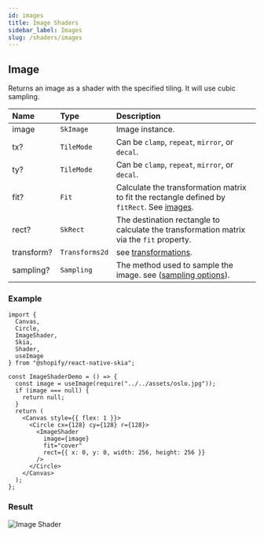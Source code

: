 ```yaml
---
id: images
title: Image Shaders
sidebar_label: Images
slug: /shaders/images
---
```


## Image

Returns an image as a shader with the specified tiling.
It will use cubic sampling.

| Name       | Type           |  Description                       |
|:-----------|:---------------|:-----------------------------------|
| image      | `SkImage`      | Image instance. |
| tx?        | `TileMode`     | Can be `clamp`, `repeat`, `mirror`, or `decal`. |
| ty?        | `TileMode`     | Can be `clamp`, `repeat`, `mirror`, or `decal`. |
| fit?       | `Fit`          | Calculate the transformation matrix to fit the rectangle defined by `fitRect`. See [images](/docs/images). |
| rect?      | `SkRect`       | The destination rectangle to calculate the transformation matrix via the `fit` property. |
| transform? | `Transforms2d` | see [transformations](/docs/group#transformations). |
| sampling? | `Sampling` | The method used to sample the image. see ([sampling options](/docs/images#sampling-options)). |

### Example
```tsx twoslash
import {
  Canvas,
  Circle,
  ImageShader,
  Skia,
  Shader,
  useImage
} from "@shopify/react-native-skia";

const ImageShaderDemo = () => {
  const image = useImage(require("../../assets/oslo.jpg"));
  if (image === null) {
    return null;
  }
  return (
    <Canvas style={{ flex: 1 }}>
      <Circle cx={128} cy={128} r={128}>
        <ImageShader
          image={image}
          fit="cover"
          rect={{ x: 0, y: 0, width: 256, height: 256 }}
        />
      </Circle>
    </Canvas>
  );
};
```
### Result
![Image Shader](assets/image.png)
